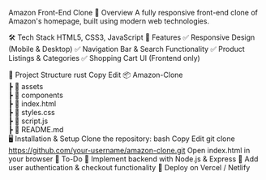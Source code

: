 Amazon Front-End Clone
📌 Overview
A fully responsive front-end clone of Amazon's homepage, built using modern web technologies.

🛠 Tech Stack
HTML5, CSS3, JavaScript
🚀 Features
✅ Responsive Design (Mobile & Desktop)
✅ Navigation Bar & Search Functionality
✅ Product Listings & Categories
✅ Shopping Cart UI (Frontend only)

📂 Project Structure
rust
Copy
Edit
📦 Amazon-Clone  
 ┣ 📂 assets  
 ┣ 📂 components  
 ┣ 📜 index.html  
 ┣ 📜 styles.css  
 ┣ 📜 script.js  
 ┣ 📜 README.md  
🖥 Installation & Setup
Clone the repository:
bash
Copy
Edit
git clone https://github.com/your-username/amazon-clone.git
Open index.html in your browser
🎯 To-Do
🔹 Implement backend with Node.js & Express
🔹 Add user authentication & checkout functionality
🔹 Deploy on Vercel / Netlify
